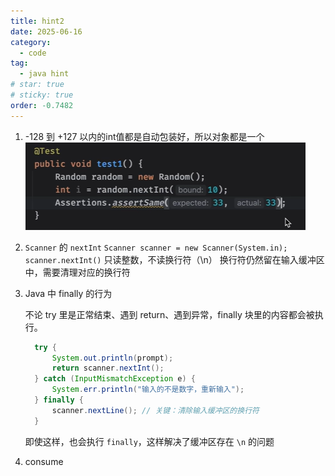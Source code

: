 ```yaml
---
title: hint2
date: 2025-06-16
category:
  - code
tag:
  - java hint
# star: true
# sticky: true
order: -0.7482
---
```


1. -128 到 +127 以内的int值都是自动包装好，所以对象都是一个
  ![alt text](./img/1.png)

2. `Scanner` 的 `nextInt`
    `Scanner scanner = new Scanner(System.in);`
   `scanner.nextInt()` 只读整数，不读换行符（\n）
   换行符仍然留在输入缓冲区中，需要清理对应的换行符

3. Java 中 finally 的行为

    不论 try 里是正常结束、遇到 return、遇到异常，finally 块里的内容都会被执行。

    ```java
      try {
          System.out.println(prompt);
          return scanner.nextInt();
      } catch (InputMismatchException e) {
          System.err.println("输入的不是数字，重新输入");
      } finally {
          scanner.nextLine(); // 关键：清除输入缓冲区的换行符
      }
    ```

    即使这样，也会执行 `finally`，这样解决了缓冲区存在 `\n` 的问题

4. consume
  